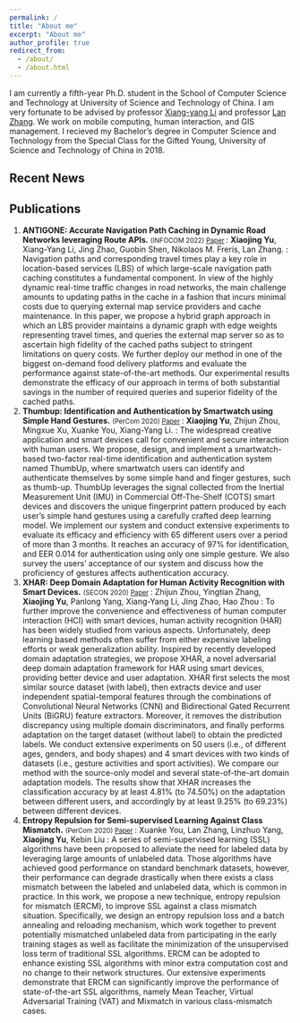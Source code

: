 ```yaml
---
permalink: /
title: "About me"
excerpt: "About me"
author_profile: true
redirect_from: 
  - /about/
  - /about.html
---
```


I am currently a fifth-year Ph.D. student in the School of Computer Science and Technology at University of Science and Technology of China. I am very fortunate to be advised by professor [Xiang-yang Li](http://staff.ustc.edu.cn/~xiangyangli/) and professor [Lan Zhang](https://scholar.google.com/citations?user=83QxmA8AAAAJ&hl=en). 
We work on mobile computing, human interaction, and GIS management. 
I recieved my Bachelor’s degree in Computer Science and Technology from the Special Class for the Gifted Young, University of Science and Technology of China in 2018.


Recent News
------


Publications
------
1. **ANTIGONE: Accurate Navigation Path Caching in Dynamic Road Networks leveraging Route APIs.** 
<small> (INFOCOM 2022) [Paper](https://ieeexplore.ieee.org/abstract/document/9796817) </small>
: **Xiaojing Yu**, Xiang-Yang Li, Jing Zhao, Guobin Shen, Nikolaos M. Freris, Lan Zhang. 
: Navigation paths and corresponding travel times play a key role in location-based services (LBS) of which large-scale navigation path caching constitutes a fundamental component. In view of the highly dynamic real-time traffic changes in road networks, the main challenge amounts to updating paths in the cache in a fashion that incurs minimal costs due to querying external map service providers and cache maintenance. In this paper, we propose a hybrid graph approach in which an LBS provider maintains a dynamic graph with edge weights representing travel times, and queries the external map server so as to ascertain high fidelity of the cached paths subject to stringent limitations on query costs. We further deploy our method in one of the biggest on-demand food delivery platforms and evaluate the performance against state-of-the-art methods. Our experimental results demonstrate the efficacy of our approach in terms of both substantial savings in the number of required queries and superior fidelity of the cached paths.
2. **Thumbup: Identification and Authentication by Smartwatch using Simple Hand Gestures.** 
<small> (PerCom 2020) [Paper](https://www.computer.org/csdl/proceedings-article/percom/2020/09127367/1l3yJSxjyqQ) </small>
:  **Xiaojing Yu**, Zhijun Zhou, Mingxue Xu, Xuanke You, Xiang-Yang Li.
: The widespread creative application and smart devices call for convenient and secure interaction with human users. We propose, design, and implement a smartwatch-based two-factor real-time identification and authentication system named ThumbUp, where smartwatch users can identify and authenticate themselves by some simple hand and finger gestures, such as thumb-up. ThumbUp leverages the signal collected from the Inertial Measurement Unit (IMU) in Commercial Off-The-Shelf (COTS) smart devices and discovers the unique fingerprint pattern produced by each user’s simple hand gestures using a carefully crafted deep learning model. We implement our system and conduct extensive experiments to evaluate its efficacy and efficiency with 65 different users over a period of more than 3 months. It reaches an accuracy of 97% for identification, and EER 0.014 for authentication using only one simple gesture. We also survey the users’ acceptance of our system and discuss how the proficiency of gestures affects authentication accuracy.
3. **XHAR: Deep Domain Adaptation for Human Activity Recognition with Smart Devices.** 
<small> (SECON 2020) [Paper](https://ieeexplore.ieee.org/abstract/document/9158431) </small>
:  Zhijun Zhou, Yingtian Zhang, **Xiaojing Yu**, Panlong Yang, Xiang-Yang Li, Jing Zhao, Hao Zhou
: To further improve the convenience and effectiveness of human computer interaction (HCI) with smart devices, human activity recognition (HAR) has been widely studied from various aspects. Unfortunately, deep learning based methods often suffer from either expensive labeling efforts or weak generalization ability. Inspired by recently developed domain adaptation strategies, we propose XHAR, a novel adversarial deep domain adaptation framework for HAR using smart devices, providing better device and user adaptation. XHAR first selects the most similar source dataset (with label), then extracts device and user independent spatial-temporal features through the combinations of Convolutional Neural Networks (CNN) and Bidirectional Gated Recurrent Units (BiGRU) feature extractors. Moreover, it removes the distribution discrepancy using multiple domain discriminators, and finally performs adaptation on the target dataset (without label) to obtain the predicted labels. We conduct extensive experiments on 50 users (i.e., of different ages, genders, and body shapes) and 4 smart devices with two kinds of datasets (i.e., gesture activities and sport activities). We compare our method with the source-only model and several state-of-the-art domain adaptation models. The results show that XHAR increases the classification accuracy by at least 4.81% (to 74.50%) on the adaptation between different users, and accordingly by at least 9.25% (to 69.23%) between different devices.
4. **Entropy Repulsion for Semi-supervised Learning Against Class Mismatch.** 
<small> (PerCom 2020) [Paper](https://ieeexplore.ieee.org/abstract/document/9158431) </small>
:  Xuanke You, Lan Zhang, Linzhuo Yang, **Xiaojing Yu**, Kebin Liu
: A series of semi-supervised learning (SSL) algorithms have been proposed to alleviate the need for labeled data by leveraging large amounts of unlabeled data. Those algorithms have achieved good performance on standard benchmark datasets, however, their performance can degrade drastically when there exists a class mismatch between the labeled and unlabeled data, which is common in practice. In this work, we propose a new technique, entropy repulsion for mismatch (ERCM), to improve SSL against a class mismatch situation. Specifically, we design an entropy repulsion loss and a batch annealing and reloading mechanism, which work together to prevent potentially mismatched unlabeled data from participating in the early training stages as well as facilitate the minimization of the unsupervised loss term of traditional SSL algorithms. ERCM can be adopted to enhance existing SSL algorithms with minor extra computation cost and no change to their network structures. Our extensive experiments demonstrate that ERCM can significantly improve the performance of state-of-the-art SSL algorithms, namely Mean Teacher, Virtual Adversarial Training (VAT) and Mixmatch in various class-mismatch cases.
